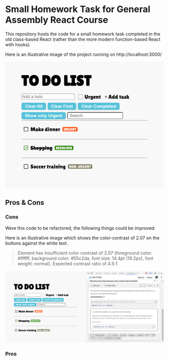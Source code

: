 # Small Homework Task for General Assembly React Course

This repository hosts the code for a small homework task completed in the old class-based React (rather than the more modern function-based React with hooks).

Here is an illustrative image of the project running on http://localhost:3000/

![Sample Screenshot Close](https://github.com/1jds/ga-to-do-app/blob/main/to-do-list-sample-img-focused.png "Sample Screenshot Close")

## Pros & Cons

### Cons
Were this code to be refactored, the following things could be improved:

Here is an illustrative image which shows the color-contrast of 2.07 on the buttons against the white text.

> Element has insufficient color contrast of 2.07 (foreground color: #ffffff, background color: #55c2da, font size: 14.4pt (19.2px), font weight: normal). Expected contrast ratio of 4.5:1

![Sample Screenshot with Tools](https://github.com/1jds/ga-to-do-app/blob/main/to%20do%20list%20app%20illustrative%20screenshot.png)

### Pros


